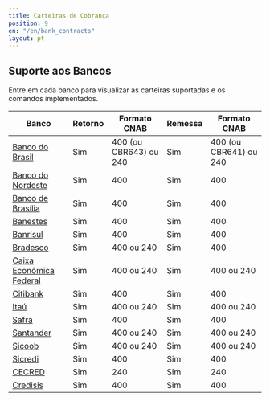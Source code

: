 ```yaml
---
title: Carteiras de Cobrança
position: 9
en: "/en/bank_contracts"
layout: pt
---
```


## Suporte aos Bancos

Entre em cada banco para visualizar as carteiras suportadas e os comandos implementados.

| Banco                                          | Retorno | Formato CNAB | Remessa | Formato CNAB
| ---------------------------------------------- | ------- | ------------ | ------- | ------------
| [Banco do Brasil](/bank_contracts/bb)          | Sim     | 400 (ou CBR643) ou 240         | Sim     | 400 (ou CBR641) ou 240
| [Banco do Nordeste](/bank_contracts/bnb)       | Sim     | 400          | Sim     | 400
| [Banco de Brasília](/bank_contracts/brb)       | Sim     | 400          | Sim     | 400
| [Banestes](/bank_contracts/banestes)           | Sim     | 400          | Sim     | 400
| [Banrisul](/bank_contracts/banrisul)           | Sim     | 400          | Sim     | 400
| [Bradesco](/bank_contracts/bradesco)           | Sim     | 400 ou 240          | Sim     | 400
| [Caixa Econômica Federal](/bank_contracts/cef) | Sim     | 400 ou 240   | Sim     | 400 ou 240
| [Citibank](/bank_contracts/citibank)           | Sim     | 400          | Sim     | 400
| [Itaú](/bank_contracts/itau)                   | Sim     | 400 ou 240         | Sim     | 400 ou 240
| [Safra](/bank_contracts/safra)                 | Sim     | 400            | Sim     | 400
| [Santander](/bank_contracts/santander)         | Sim     | 400 ou 240         | Sim     | 400 ou 240
| [Sicoob](/bank_contracts/sicoob)               | Sim     | 400 ou 240   | Sim     | 400 ou 240
| [Sicredi](/bank_contracts/sicredi)             | Sim     | 400          | Sim     | 400
| [CECRED](/bank_contracts/cecred)               | Sim     | 240          | Sim     | 240
| [Credisis](/bank_contracts/credisis)           | Sim     | 400          | Sim     | 400
